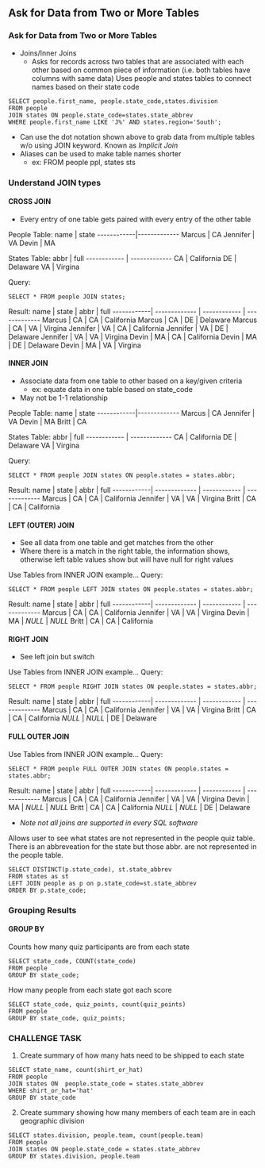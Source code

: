## Ask for Data from Two or More Tables

### Ask for Data from Two or More Tables
* Joins/Inner Joins
	* Asks for records across two tables that are associated with each other based on common piece of information (i.e. both tables have columns with same data)
Uses people and states tables to connect names based on their state code
```
SELECT people.first_name, people.state_code,states.division
FROM people
JOIN states ON people.state_code=states.state_abbrev
WHERE people.first_name LIKE 'J%' AND states.region='South';
```
* Can use the dot notation shown above to grab data from multiple tables w/o using JOIN keyword. Known as *Implicit Join*
* Aliases can be used to make table names shorter
	* ex: FROM people ppl, states sts

### Understand JOIN types
#### CROSS JOIN
* Every entry of one table gets paired with every entry of the other table

People Table:
name 		| state
------------|-------------
Marcus		| CA
Jennifer	| VA
Devin		| MA

States Table:
abbr 		 | full 
------------ | -------------
CA 			 | California
DE 			 | Delaware
VA 			 | Virgina

Query: 
```
SELECT * FROM people JOIN states;
```
Result:
name 		| state 	  	| abbr 	       | full 
------------| ------------- | ------------ | -------------
Marcus		| CA 			| CA 			 | California
Marcus		| CA 			| DE 			 | Delaware
Marcus		| CA 			| VA 			 | Virgina
Jennifer	| VA			| CA 			 | California
Jennifer	| VA			| DE 			 | Delaware
Jennifer	| VA 			| VA 			 | Virgina
Devin		| MA			| CA 			 | California
Devin		| MA			| DE 			 | Delaware
Devin		| MA			| VA 			 | Virgina

#### INNER JOIN
* Associate data from one table to other based on a key/given criteria
	* ex: equate data in one table based on state_code
* May not be 1-1 relationship

People Table:
name 		| state
------------|-------------
Marcus		| CA
Jennifer	| VA
Devin		| MA
Britt		| CA

States Table:
abbr 		 | full 
------------ | -------------
CA 			 | California
DE 			 | Delaware
VA 			 | Virgina

Query: 
```
SELECT * FROM people JOIN states ON people.states = states.abbr;
```
Result:
name 		| state 	  	| abbr 	       | full 
------------| ------------- | ------------ | -------------
Marcus		| CA 			| CA 			 | California
Jennifer	| VA 			| VA 			 | Virgina
Britt		| CA 			| CA 			 | California

#### LEFT (OUTER) JOIN
* See all data from one table and get matches from the other
* Where there is a match in the right table, the information shows, otherwise left table values show but will have null for right values

Use Tables from INNER JOIN example...
Query: 
```
SELECT * FROM people LEFT JOIN states ON people.states = states.abbr;
```
Result:
name 		| state 	  	| abbr 	       | full 
------------| ------------- | ------------ | -------------
Marcus		| CA 			| CA 			 | California
Jennifer	| VA 			| VA 			 | Virgina
Devin		| MA 			| *NULL* 		 | *NULL*
Britt		| CA 			| CA 			 | California

#### RIGHT JOIN
* See left join but switch 

Use Tables from INNER JOIN example...
Query: 
```
SELECT * FROM people RIGHT JOIN states ON people.states = states.abbr;
```
Result:
name 		| state 	  	| abbr 	       | full 
------------| ------------- | ------------ | -------------
Marcus		| CA 			| CA 			 | California
Jennifer	| VA 			| VA 			 | Virgina
Britt		| CA 			| CA 			 | California
*NULL* 		 | *NULL*		| DE 			 | Delaware

#### FULL OUTER JOIN 

Use Tables from INNER JOIN example...
Query: 
```
SELECT * FROM people FULL OUTER JOIN states ON people.states = states.abbr;
```
Result:
name 		| state 	  	| abbr 	       | full 
------------| ------------- | ------------ | -------------
Marcus		| CA 			| CA 			 | California
Jennifer	| VA 			| VA 			 | Virgina
Devin		| MA 			| *NULL* 		 | *NULL* 
Britt		| CA 			| CA 			 | California
*NULL* 		 | *NULL*		| DE 			 | Delaware

* *Note not all joins are supported in every SQL software*

Allows user to see what states are not represented in the people quiz table.
There is an abbreveation for the state but those abbr. are not represented in the people table.
```
SELECT DISTINCT(p.state_code), st.state_abbrev
FROM states as st
LEFT JOIN people as p on p.state_code=st.state_abbrev
ORDER BY p.state_code;
```

### Grouping Results
#### GROUP BY

Counts how many quiz participants are from each state
```
SELECT state_code, COUNT(state_code)
FROM people
GROUP BY state_code;
```

How many people from each state got each score
```
SELECT state_code, quiz_points, count(quiz_points)
FROM people
GROUP BY state_code, quiz_points;
```

### CHALLENGE TASK
1) Create summary of how many hats need to be shipped to each state

```
SELECT state_name, count(shirt_or_hat)
FROM people
JOIN states ON  people.state_code = states.state_abbrev
WHERE shirt_or_hat='hat'
GROUP BY state_code
```

2) Create summary showing how many members of each team are in each geographic division

```
SELECT states.division, people.team, count(people.team)
FROM people 
JOIN states ON people.state_code = states.state_abbrev
GROUP BY states.division, people.team
```